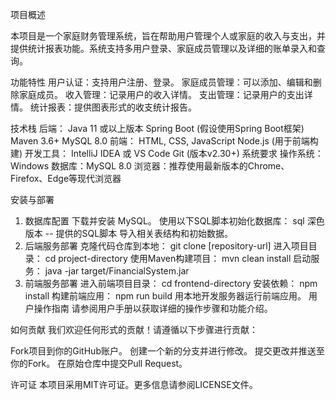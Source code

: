 
项目概述


<div class="large-text">本项目是一个家庭财务管理系统，旨在帮助用户管理个人或家庭的收入与支出，并提供统计报表功能。系统支持多用户登录、家庭成员管理以及详细的账单录入和查询。</div>


功能特性
  用户认证：支持用户注册、登录。
  家庭成员管理：可以添加、编辑和删除家庭成员。
  收入管理：记录用户的收入详情。
  支出管理：记录用户的支出详情。
  统计报表：提供图表形式的收支统计报告。

  
技术栈
  后端：
Java 11 或以上版本
Spring Boot (假设使用Spring Boot框架)
Maven 3.6+
MySQL 8.0
  前端：
HTML, CSS, JavaScript
Node.js (用于前端构建)
开发工具：
IntelliJ IDEA 或 VS Code
Git (版本v2.30+)
  系统要求
操作系统：Windows
数据库：MySQL 8.0
浏览器：推荐使用最新版本的Chrome、Firefox、Edge等现代浏览器


安装与部署
1. 数据库配置
下载并安装 MySQL。
使用以下SQL脚本初始化数据库：
sql
深色版本
-- 提供的SQL脚本
导入相关表结构和初始数据。
2. 后端服务部署
克隆代码仓库到本地：
git clone [repository-url]
进入项目目录：
cd project-directory
使用Maven构建项目：
mvn clean install
启动服务：
java -jar target/FinancialSystem.jar
3. 前端服务部署
进入前端项目目录：
cd frontend-directory
安装依赖：
npm install
构建前端应用：
npm run build
用本地开发服务器运行前端应用。
用户操作指南
请参阅用户手册以获取详细的操作步骤和功能介绍。

如何贡献
我们欢迎任何形式的贡献！请遵循以下步骤进行贡献：

Fork项目到你的GitHub账户。
创建一个新的分支并进行修改。
提交更改并推送至你的Fork。
在原始仓库中提交Pull Request。

许可证
本项目采用MIT许可证。更多信息请参阅LICENSE文件。
